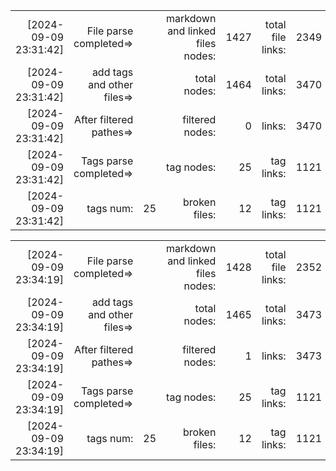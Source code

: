 

||||||||
|-:|-:|-:|-:|-:|-:|-:|
|[2024-09-09 23:31:42] |File parse completed=>|| markdown and linked files nodes:| 1427| total file links:| 2349|
|[2024-09-09 23:31:42] |add tags and other files=>||  total nodes: |1464|  total links:| 3470|
|[2024-09-09 23:31:42] |After filtered pathes=>|| filtered nodes: |0|  links:| 3470|
|[2024-09-09 23:31:42] |Tags parse completed=>||  tag nodes: |25| tag links:| 1121|
|[2024-09-09 23:31:42] |tags num:| 25| broken files: |12| tag links:| 1121|



||||||||
|-:|-:|-:|-:|-:|-:|-:|
|[2024-09-09 23:34:19] |File parse completed=>|| markdown and linked files nodes:| 1428| total file links:| 2352|
|[2024-09-09 23:34:19] |add tags and other files=>||  total nodes: |1465|  total links:| 3473|
|[2024-09-09 23:34:19] |After filtered pathes=>|| filtered nodes: |1|  links:| 3473|
|[2024-09-09 23:34:19] |Tags parse completed=>||  tag nodes: |25| tag links:| 1121|
|[2024-09-09 23:34:19] |tags num:| 25| broken files: |12| tag links:| 1121|
